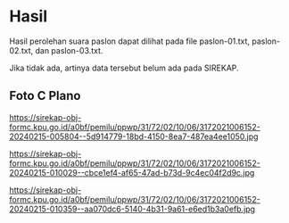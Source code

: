 # Hasil

Hasil perolehan suara paslon dapat dilihat pada file paslon-01.txt, paslon-02.txt, dan paslon-03.txt.

Jika tidak ada, artinya data tersebut belum ada pada SIREKAP.

## Foto C Plano

https://sirekap-obj-formc.kpu.go.id/a0bf/pemilu/ppwp/31/72/02/10/06/3172021006152-20240215-005804--5d914779-18bd-4150-8ea7-487ea4ee1050.jpg

https://sirekap-obj-formc.kpu.go.id/a0bf/pemilu/ppwp/31/72/02/10/06/3172021006152-20240215-010029--cbce1ef4-af65-47ad-b73d-9c4ec04f2d9c.jpg

https://sirekap-obj-formc.kpu.go.id/a0bf/pemilu/ppwp/31/72/02/10/06/3172021006152-20240215-010359--aa070dc6-5140-4b31-9a61-e6ed1b3a0efb.jpg
